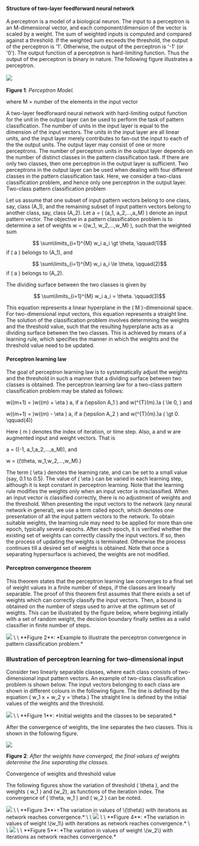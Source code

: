 #### Structure of two-layer feedforward neural network

A perceptron is a model of a biological neuron. The input to a perceptron is an M-dimensional vector, and each component/dimension of the vector is scaled by a weight. The sum of weighted inputs is computed and compared against a threshold. If the weighted sum exceeds the threshold, the output of the perceptron is '1'. Otherwise, the output of the perceptron is '-1' (or '0'). The output function of a perceptron is hard-limiting function. Thus the output of the perceptron is binary in nature. The following figure illustrates a perceptron.
\
\
<img src="images/Perceptron.png">
\
\
**Figure 1**: *Perceptron Model.*

where M = number of the elements in the input vector

A two-layer feedforward neural network with hard-limiting output function for the unit in the output layer can be used to perform the task of pattern classification. The number of units in the input layer is equal to the dimension of the input vectors. The units in the input layer are all linear units, and the input layer merely contributes to fan-out the input to each of the the output units. The output layer may consist of one or more perceptrons. The number of perceptron units in the output layer depends on the number of distinct classes in the pattern classification task. If there are only two classes, then one perceptron in the output layer is sufficient. Two perceptrons in the output layer can be used when dealing with four different classes in the pattern classification task. Here, we consider a two-class classification problem, and hence only one perceptron in the output layer.
Two-class pattern classification problem

Let us assume that one subset of input pattern vectors belong to one class, say, class \(A_1\), and the remaining subset of input pattern vectors belong to another class, say, class \(A_2\). Let a = \( (a_1, a_2,...,a_M) \) denote an input pattern vector. The objective in a pattern classification problem is to determine a set of weights w = \((w_1, w_2,...,w_M) \), such that the weighted sum

$$ \sum\limits_{i=1}^{M} w_i a_i \gt \theta, \qquad(1)$$ if \( a \) belongs to \(A_1\), and

$$ \sum\limits_{i=1}^{M} w_i a_i \le \theta, \qquad(2)$$ if \( a \) belongs to \(A_2\).

The dividing surface between the two classes is given by

$$ \sum\limits_{i=1}^{M} w_i a_i = \theta. \qquad(3)$$

This equation represents a linear hyperplane in the \( M \)-dimensional space. For two-dimensional input vectors, this equation represents a straight line. The solution of the classification problem involves determining the weights and the threshold value, such that the resulting hyperplane acts as a dividing surface between the two classes. This is achieved by means of a learning rule, which specifies the manner in which the weights and the threshold value need to be updated.

#### Perceptron learning law

The goal of perceptron learning law is to systematically adjust the weights and the threshold in such a manner that a dividing surface between two classes is obtained. The perceptron learning law for a two-class pattern classification problem may be stated as follows:

w\((m+1) = \)w\((m) + \eta \) a, if a \(\epsilon A_1 \) and w\(^{T}(m).\)a \( \le 0, \) and

w\((m+1) = \)w\((m) - \eta \) a, if a \(\epsilon A_2 \) and w\(^{T}(m).\)a \( \gt 0. \qquad(4)\)

Here \( m \) denotes the index of iteration, or time step. Also, a and w are augmented input and weight vectors. That is

a = \((-1, a_1,a_2,...,a_M)\), and

w = \((\theta, w_1,w_2,...,w_M).\)

The term \( \eta \) denotes the learning rate, and can be set to a small value (say, 0.1 to 0.5). The value of \( \eta \) can be varied in each learning step, although it is kept constant in perceptron learning. Note that the learning rule modifies the weights only when an input vector is misclassified. When an input vector is classified correctly, there is no adjustment of weights and the threshold. When presenting the input vectors to the network (any neural network in general), we use a term called epoch, which denotes one presentation of all the input pattern vectors to the network. To obtain suitable weights, the learning rule may need to be applied for more than one epoch, typically several epochs. After each epoch, it is verified whether the existing set of weights can correctly classify the input vectors. If so, then the process of updating the weights is terminated. Otherwise the process continues till a desired set of weights is obtained. Note that once a separating hypersurface is achieved, the weights are not modified.

#### Perceptron convergence theorem

This theorem states that the perceptron learning law converges to a final set of weight values in a finite number of steps, if the classes are linearly separable. The proof of this theorem first assumes that there exists a set of weights which can correctly classify the input vectors. Then, a bound is obtained on the number of steps used to arrive at the optimum set of weights. This can be illustrated by the figure below, where begining intially with a set of random weight, the decision boundary finally settles as a valid classifier in finite number of steps.

<img src="images/perceptron_convergence.png">
\
\
**Figure 2**: *Example to illustrate the perceptron convergence in pattern classification problem.*

### Illustration of perceptron learning for two-dimensional input

Consider two linearly separable classes, where each class consists of two-dimensional input pattern vectors. An example of two-class classification problem is shown below. The input vectors belonging to each class are shown in different colours in the following figure. The line is defined by the equation \( w_1 x + w_2 y = \theta.\) The straight line is defined by the initial values of the weights and the threshold.

<img src="images/perceptron_2class_1.jpg">
\
\
**Figure 1**: *Initial weights and the classes to be separated.*


After the convergence of weights, the line separates the two classes. This is shown in the following figure. 

<img src="images/perceptron_2class_2.jpg">

**Figure 2**: *After the weights have converged, the final values of weights determine the line separating the classes.*

Convergence of weights and threshold value

The following figures show the variation of threshold \( \theta \), and the weights \( w_1 \) and \(w_2\), as functions of the iteration index. The convergence of \( \theta, w_1 \) and \( w_2 \) can be noted. 

<img src="images/thetaVsTime.jpg">
\
\
**Figure 3**: *The variation in values of \(\theta\) with iterations as network reaches convergence.*
 \
 \
<img src="images/w1VsTime.jpg">
\
\
**Figure 4**: *The variation in values of weight \(w_1\) with iterations as network reaches convergence.*
\
\
<img src="images/w2VsTime.jpg">
\
\
**Figure 5**: *The variation in values of weight \(w_2\) with iterations as network reaches convergence.*
